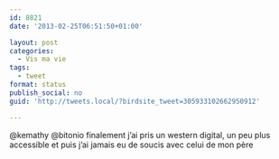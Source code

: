 ```yaml
---
id: 8821
date: '2013-02-25T06:51:50+01:00'

layout: post
categories:
  - Vis ma vie
tags:
  - tweet
format: status
publish_social: no
guid: 'http://tweets.local/?birdsite_tweet=305933102662950912'

---
```


@kemathy @bitonio finalement j’ai pris un western digital, un peu plus accessible et puis j’ai jamais eu de soucis avec celui de mon père